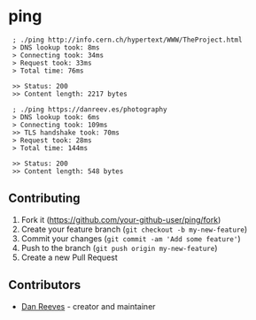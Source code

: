 # ping

```
 ; ./ping http://info.cern.ch/hypertext/WWW/TheProject.html
 > DNS lookup took: 8ms
 > Connecting took: 34ms
 > Request took: 33ms
 > Total time: 76ms

 >> Status: 200
 >> Content length: 2217 bytes

 ; ./ping https://danreev.es/photography
 > DNS lookup took: 6ms
 > Connecting took: 109ms
 >> TLS handshake took: 70ms
 > Request took: 28ms
 > Total time: 144ms

 >> Status: 200
 >> Content length: 548 bytes
```

## Contributing

1. Fork it (<https://github.com/your-github-user/ping/fork>)
2. Create your feature branch (`git checkout -b my-new-feature`)
3. Commit your changes (`git commit -am 'Add some feature'`)
4. Push to the branch (`git push origin my-new-feature`)
5. Create a new Pull Request

## Contributors

- [Dan Reeves](https://github.com/danreeves) - creator and maintainer
